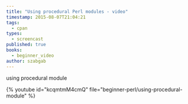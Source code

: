 ```yaml
---
title: "Using procedural Perl modules - video"
timestamp: 2015-08-07T21:04:21
tags:
  - cpan
types:
  - screencast
published: true
books:
  - beginner_video
author: szabgab
---
```



using procedural module


{% youtube id="kcqmtmM4cmQ" file="beginner-perl/using-procedural-module" %}
